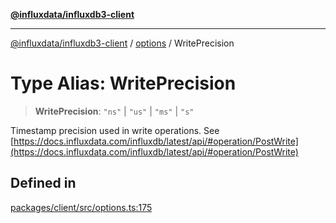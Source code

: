 [**@influxdata/influxdb3-client**](../../index.md)

***

[@influxdata/influxdb3-client](../../modules.md) / [options](../index.md) / WritePrecision

# Type Alias: WritePrecision

> **WritePrecision**: `"ns"` \| `"us"` \| `"ms"` \| `"s"`

Timestamp precision used in write operations.
See [https://docs.influxdata.com/influxdb/latest/api/#operation/PostWrite](https://docs.influxdata.com/influxdb/latest/api/#operation/PostWrite)

## Defined in

[packages/client/src/options.ts:175](https://github.com/InfluxCommunity/influxdb3-js/blob/6328be2232de5032f7226e569b6b0154d8900f73/packages/client/src/options.ts#L175)
